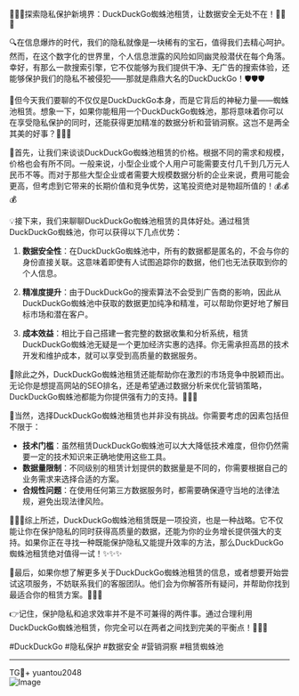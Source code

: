 🎉🎉🎉探索隐私保护新境界：DuckDuckGo蜘蛛池租赁，让数据安全无处不在！🚀🚀🚀

🔍在信息爆炸的时代，我们的隐私就像是一块稀有的宝石，值得我们去精心呵护。然而，在这个数字化的世界里，个人信息泄露的风险如同幽灵般潜伏在每个角落。幸好，有那么一款搜索引擎，它不仅能够为我们提供干净、无广告的搜索体验，还能够保护我们的隐私不被侵犯——那就是鼎鼎大名的DuckDuckGo！🛡️🛡️🛡️

💼但今天我们要聊的不仅仅是DuckDuckGo本身，而是它背后的神秘力量——蜘蛛池租赁。想象一下，如果你能租用一个DuckDuckGo蜘蛛池，那将意味着你可以在享受隐私保护的同时，还能获得更加精准的数据分析和营销洞察。这岂不是两全其美的好事？👏👏👏

💸首先，让我们来谈谈DuckDuckGo蜘蛛池租赁的价格。根据不同的需求和规模，价格也会有所不同。一般来说，小型企业或个人用户可能需要支付几千到几万元人民币不等。而对于那些大型企业或者需要大规模数据分析的企业来说，费用可能会更高，但考虑到它带来的长期价值和竞争优势，这笔投资绝对是物超所值的！💰💰💰

💡接下来，我们来聊聊DuckDuckGo蜘蛛池租赁的具体好处。通过租赁DuckDuckGo蜘蛛池，你可以获得以下几点优势：

1. **数据安全性**：在DuckDuckGo蜘蛛池中，所有的数据都是匿名的，不会与你的身份直接关联。这意味着即使有人试图追踪你的数据，他们也无法获取到你的个人信息。
   
2. **精准度提升**：由于DuckDuckGo的搜索算法不会受到广告商的影响，因此从DuckDuckGo蜘蛛池中获取的数据更加纯净和精准，可以帮助你更好地了解目标市场和潜在客户。
   
3. **成本效益**：相比于自己搭建一套完整的数据收集和分析系统，租赁DuckDuckGo蜘蛛池无疑是一个更加经济实惠的选择。你无需承担高昂的技术开发和维护成本，就可以享受到高质量的数据服务。

🎯除此之外，DuckDuckGo蜘蛛池租赁还能帮助你在激烈的市场竞争中脱颖而出。无论你是想提高网站的SEO排名，还是希望通过数据分析来优化营销策略，DuckDuckGo蜘蛛池都能为你提供强有力的支持。🌟🌟🌟

🧐当然，选择DuckDuckGo蜘蛛池租赁也并非没有挑战。你需要考虑的因素包括但不限于：

- **技术门槛**：虽然租赁DuckDuckGo蜘蛛池可以大大降低技术难度，但你仍然需要一定的技术知识来正确地使用这些工具。
- **数据量限制**：不同级别的租赁计划提供的数据量是不同的，你需要根据自己的业务需求来选择合适的方案。
- **合规性问题**：在使用任何第三方数据服务时，都需要确保遵守当地的法律法规，避免出现法律风险。

🌈🌈🌈综上所述，DuckDuckGo蜘蛛池租赁既是一项投资，也是一种战略。它不仅能让你在保护隐私的同时获得高质量的数据，还能为你的业务增长提供强大的支持。如果你正在寻找一种既能保护隐私又能提升效率的方法，那么DuckDuckGo蜘蛛池租赁绝对值得一试！✨✨✨

📢最后，如果你想了解更多关于DuckDuckGo蜘蛛池租赁的信息，或者想要开始尝试这项服务，不妨联系我们的客服团队。他们会为你解答所有疑问，并帮助你找到最适合你的租赁方案。🚀🚀🚀

👉记住，保护隐私和追求效率并不是不可兼得的两件事。通过合理利用DuckDuckGo蜘蛛池租赁，你完全可以在两者之间找到完美的平衡点！🎈🎈🎈

#DuckDuckGo #隐私保护 #数据安全 #营销洞察 #租赁蜘蛛池

---

TG💪+ yuantou2048  
![Image](https://github.com/user-attachments/assets/42a5a4a5-fea9-4a1d-8aa0-73e57e430cca)